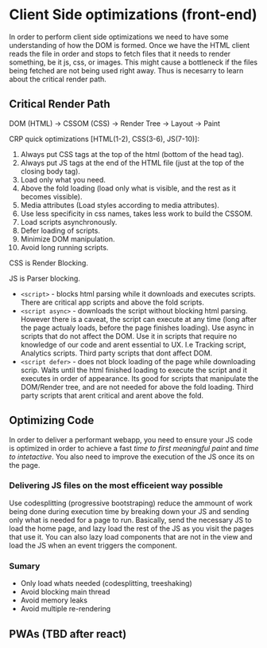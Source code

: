 # Client Side optimizations (front-end)
In order to perform client side optimizations we need to have some understanding of how the DOM is formed. Once we have the HTML client reads the file in order and stops to fetch files that it needs to render something, be it js, css, or images. This might cause a bottleneck if the files being fetched are not being used right away. Thus is necesarry to learn about the critical render path.

## Critical Render Path
DOM (HTML) -> CSSOM (CSS) -> Render Tree -> Layout -> Paint

CRP quick optimizations [HTML(1-2), CSS(3-6), JS(7-10)]:
1. Always put CSS tags at the top of the html (bottom of the head tag).
2. Always put JS tags at the end of the HTML file (just at the top of the closing body tag).
3. Load only what you need.
4. Above the fold loading (load only what is visible, and the rest as it becomes vissible).
5. Media attributes (Load styles according to media attributes).
6. Use less specificity in css names, takes less work to build the CSSOM.
7. Load scripts asynchronously.
8. Defer loading of scripts.
9. Minimize DOM manipulation.
10. Avoid long running scripts.

CSS is Render Blocking. 

JS is Parser blocking.
- `<script>` - blocks html parsing while it downloads and executes scripts. There are critical app scripts and above the fold scripts.
- `<script async>` - downloads the script without blocking html parsing. However there is a caveat, the script can execute at any time (long after the page actualy loads, before the page finishes loading). Use async in scripts that do not affect the DOM. Use it in scripts that require no knowledge of our code and arent essential to UX. I.e Tracking script, Analytics scripts. Third party scripts that dont affect DOM.
- `<script defer>` - does not block loading of the page while downloading scrip. Waits until the html finished loading to execute the script and it executes in order of appearance. Its good for scripts that manipulate the DOM/Render tree, and are not needed for above the fold loading. Third party scripts that arent critical and arent above the fold.



## Optimizing Code 
In order to deliver a performant webapp, you need to ensure your JS code is optimized in order to  achieve a fast *time to first meaningful paint* and *time to intetactive*. You also need to improve the execution of the JS once its on the page.
### Delivering JS files on the most efficeient way possible
Use codesplitting (progressive bootstraping) reduce the ammount of work being done during execution time by breaking down your JS and sending only what is needed for a page to run. Basically, send the necessary JS to load the home page, and lazy load the rest of the JS as you visit the pages that use it. You can also lazy load components that are not in the view and load the JS when an event triggers the component.

### Sumary
- Only load whats needed (codesplitting, treeshaking)
- Avoid blocking main thread
- Avoid memory leaks
- Avoid multiple re-rendering


## PWAs (TBD after react)

